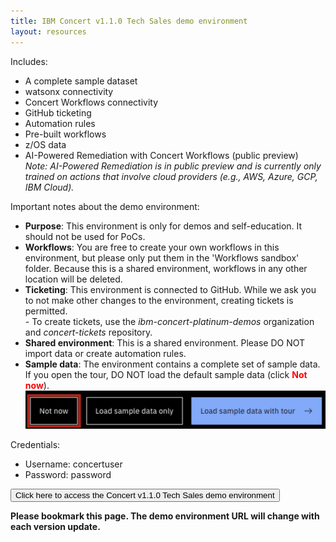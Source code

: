 ```yaml
---
title: IBM Concert v1.1.0 Tech Sales demo environment
layout: resources
---
```


Includes:
- A complete sample dataset
- watsonx connectivity
- Concert Workflows connectivity
- GitHub ticketing
- Automation rules
- Pre-built workflows
- z/OS data
- AI-Powered Remediation with Concert Workflows (public preview) <br/> *Note: AI-Powered Remediation is in public preview and is currently only trained on actions that involve cloud providers (e.g., AWS, Azure, GCP, IBM Cloud).*

Important notes about the demo environment:
- **Purpose**: This environment is only for demos and self-education. It should not be used for PoCs.
- **Workflows**: You are free to create your own workflows in this environment, but please only put them in the 'Workflows sandbox' folder. Because this is a shared environment, workflows in any other location will be deleted.
- **Ticketing**: This environment is connected to GitHub. While we ask you to not make other changes to the environment, creating tickets is permitted. <br/> - To create tickets, use the *ibm-concert-platinum-demos* organization and *concert-tickets* repository.
- **Shared environment**: This is a shared environment. Please DO NOT import data or create automation rules.
- **Sample data**: The environment contains a complete set of sample data. If you open the tour, DO NOT load the default sample data (click <font color="red"> <strong>Not now</strong></font>). <br/> <img src="images/tour-screen.png" width="500" /> <br/>

<inline-notification text="In order to access the demo environment, you MUST be logged into the IBM VPN."></inline-notification>

Credentials:
- Username: concertuser
- Password: password

<a href="https://9.30.213.68:12443/" target="_blank" rel="noreferrer"><button class="ibm-button">Click here to access the Concert v1.1.0 Tech Sales demo environment</button></a>

**Please bookmark this page. The demo environment URL will change with each version update.**